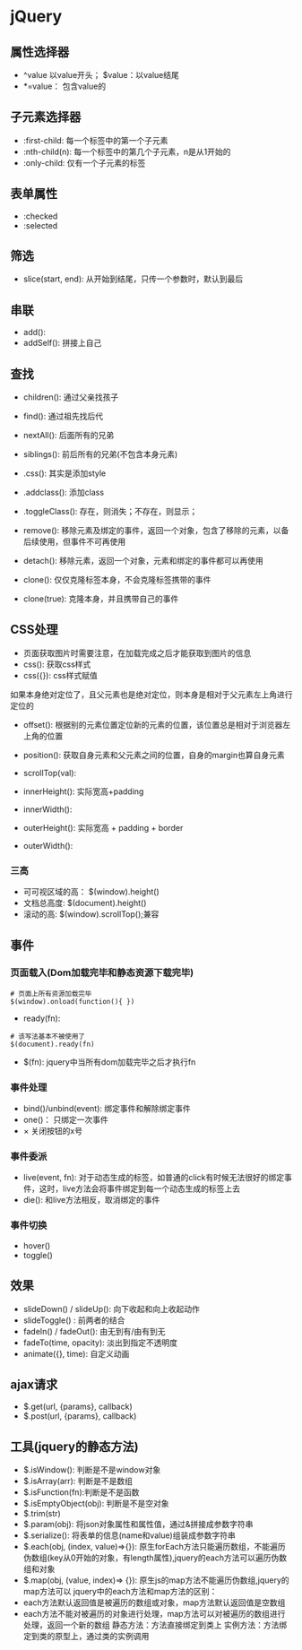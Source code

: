 # jQuery
## 属性选择器
+ ^value 以value开头； $value：以value结尾
+ *=value： 包含value的
## 子元素选择器
+ :first-child: 每一个标签中的第一个子元素
+ :nth-child(n): 每一个标签中的第几个子元素，n是从1开始的
+ :only-child: 仅有一个子元素的标签
## 表单属性
+ :checked
+ :selected
## 筛选
+ slice(start, end):  从开始到结尾，只传一个参数时，默认到最后
## 串联
+ add(): 
+ addSelf(): 拼接上自己
## 查找
+ children(): 通过父亲找孩子
+ find(): 通过祖先找后代
+ nextAll(): 后面所有的兄弟
+ siblings(): 前后所有的兄弟(不包含本身元素) 

+ .css(): 其实是添加style
+ .addclass(): 添加class
+  .toggleClass():  存在，则消失；不存在，则显示；

+ remove(): 移除元素及绑定的事件，返回一个对象，包含了移除的元素，以备后续使用，但事件不可再使用
+ detach(): 移除元素，返回一个对象，元素和绑定的事件都可以再使用

+ clone(): 仅仅克隆标签本身，不会克隆标签携带的事件
+ clone(true): 克隆本身，并且携带自己的事件
## CSS处理
+ 页面获取图片时需要注意，在加载完成之后才能获取到图片的信息
+ css(): 获取css样式
+ css({}): css样式赋值

如果本身绝对定位了，且父元素也是绝对定位，则本身是相对于父元素左上角进行定位的
+ offset():  根据别的元素位置定位新的元素的位置，该位置总是相对于浏览器左上角的位置
+ position(): 获取自身元素和父元素之间的位置，自身的margin也算自身元素
+ scrollTop(val):

+ innerHeight(): 实际宽高+padding 
+ innerWidth():
+ outerHeight(): 实际宽高 + padding + border
+ outerWidth():

### 三高
+ 可可视区域的高： $(window).height()
+ 文档总高度: $(document).height()
+ 滚动的高: $(window).scrollTop();兼容
## 事件
### 页面载入(Dom加载完毕和静态资源下载完毕)
```
# 页面上所有资源加载完毕
$(window).onload(function(){ })
```
+ ready(fn):
```
# 该写法基本不被使用了
$(document).ready(fn) 
```
+ $(fn): jquery中当所有dom加载完毕之后才执行fn
### 事件处理
 + bind()/unbind(event): 绑定事件和解除绑定事件
 + one()： 只绑定一次事件
 + &times; 关闭按钮的x号
### 事件委派
+ live(event, fn): 对于动态生成的标签，如普通的click有时候无法很好的绑定事件，这时，live方法会将事件绑定到每一个动态生成的标签上去
+ die(): 和live方法相反，取消绑定的事件
### 事件切换
+ hover()
+ toggle()
## 效果
+ slideDown() / slideUp(): 向下收起和向上收起动作
+ slideToggle() : 前两者的结合
+ fadeIn() / fadeOut(): 由无到有/由有到无
+ fadeTo(time, opacity): 淡出到指定不透明度
+ animate({}, time): 自定义动画  
## ajax请求
+ $.get(url, {params}, callback)
+ $.post(url, {params}, callback)
## 工具(jquery的静态方法)
+ $.isWindow(): 判断是不是window对象
+ $.isArray(arr): 判断是不是数组
+ $.isFunction(fn):判断是不是函数
+ $.isEmptyObject(obj): 判断是不是空对象
+ $.trim(str)
+ $.param(obj): 将json对象属性和属性值，通过&拼接成参数字符串
+ $.serialize(): 将表单的信息(name和value)组装成参数字符串
+ $.each(obj, (index, value)=>{}): 原生forEach方法只能遍历数组，不能遍历伪数组(key从0开始的对象，有length属性),jquery的each方法可以遍历伪数组和对象
+ $.map(obj, (value, index)=> {}): 原生js的map方法不能遍历伪数组,jquery的map方法可以
jquery中的each方法和map方法的区别：
+ each方法默认返回值是被遍历的数组或对象，map方法默认返回值是空数组
+ each方法不能对被遍历的对象进行处理，map方法可以对被遍历的数组进行处理，返回一个新的数组
静态方法：方法直接绑定到类上
实例方法：方法绑定到类的原型上，通过类的实例调用
